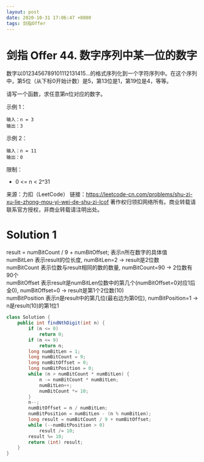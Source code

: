 ```yaml
---
layout: post
date: 2020-10-31 17:06:47 +0800
tags: 剑指Offer
---
```


# 剑指 Offer 44. 数字序列中某一位的数字

数字以0123456789101112131415…的格式序列化到一个字符序列中。在这个序列中，第5位（从下标0开始计数）是5，第13位是1，第19位是4，等等。

请写一个函数，求任意第n位对应的数字。

示例 1：
```
输入：n = 3
输出：3
```
示例 2：
```
输入：n = 11
输出：0
```
限制：
+ 0 <= n < 2^31

来源：力扣（LeetCode）
链接：https://leetcode-cn.com/problems/shu-zi-xu-lie-zhong-mou-yi-wei-de-shu-zi-lcof
著作权归领扣网络所有。商业转载请联系官方授权，非商业转载请注明出处。

# Solution 1
result = numBitCount / 9 + numBitOffset; 表示n所在数字的具体值  
numBitLen 表示result的位长度, numBitLen=2 -> result是2位数  
numBitCount 表示位数与result相同的数的数量, numBitCount=90 -> 2位数有90个  
numBitOffset 表示result是numBitLen位数中的第几个(numBitOffset=0对应1后全0), numBitOffset=0 -> result是第1个2位数(10)  
numBitPosition 表示n是result中的第几位(最右边为第0位), numBitPosition=1 -> n是result(10)的第1位1  
``` java
class Solution {
    public int findNthDigit(int n) {
        if (n <= 0)
            return 0;
        if (n <= 9)
            return n;
        long numBitLen = 1;
        long numBitCount = 9;
        long numBitOffset = 0;
        long numBitPosition = 0;
        while (n > numBitCount * numBitLen) {
            n -= numBitCount * numBitLen;
            numBitLen++;
            numBitCount *= 10;
        }
        n--;
        numBitOffset = n / numBitLen;
        numBitPosition = numBitLen - (n % numBitLen);
        long result = numBitCount / 9 + numBitOffset;
        while (--numBitPosition > 0)
            result /= 10;
        result %= 10;
        return (int) result;
    }
}
```